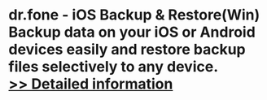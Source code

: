 # dr.fone - iOS Backup & Restore(Win)<br />Backup data on your iOS or Android devices easily and restore backup files selectively to any device.<br />[>> Detailed information](https://secure.shareit.com/shareit/product.html?productid=300947718&affiliateid=200057808)